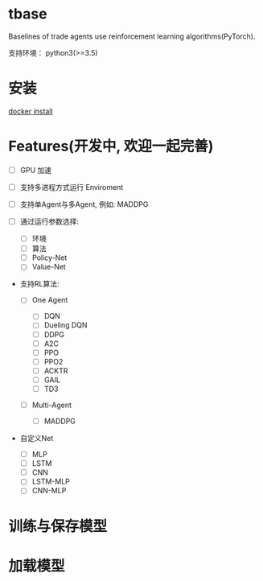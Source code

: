# tbase

Baselines of trade agents use reinforcement learning algorithms(PyTorch).

支持环境： python3(>=3.5)

# 安装

[docker install](https://docs.docker.com/install/)

# Features(开发中, 欢迎一起完善)

- [ ] GPU 加速
- [ ] 支持多进程方式运行 Enviroment
- [ ] 支持单Agent与多Agent, 例如: MADDPG
- [ ] 通过运行参数选择:

  - [ ] 环境
  - [ ] 算法
  - [ ] Policy-Net
  - [ ] Value-Net

- 支持RL算法:

  - [ ] One Agent

    - [ ] DQN
    - [ ] Dueling DQN
    - [ ] DDPG
    - [ ] A2C
    - [ ] PPO
    - [ ] PPO2
    - [ ] ACKTR
    - [ ] GAIL
    - [ ] TD3

  - [ ] Multi-Agent

    - [ ] MADDPG

- 自定义Net

  - [ ] MLP
  - [ ] LSTM
  - [ ] CNN
  - [ ] LSTM-MLP
  - [ ] CNN-MLP

# 训练与保存模型

# 加载模型
